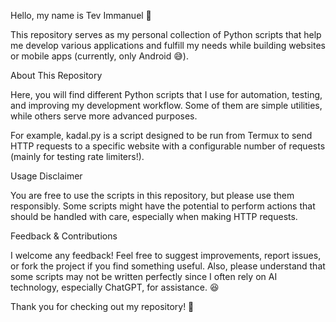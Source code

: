 Hello, my name is Tev Immanuel 👋

This repository serves as my personal collection of Python scripts that help me develop various applications and fulfill my needs while building websites or mobile apps (currently, only Android 😅).

About This Repository

Here, you will find different Python scripts that I use for automation, testing, and improving my development workflow. Some of them are simple utilities, while others serve more advanced purposes.

For example, kadal.py is a script designed to be run from Termux to send HTTP requests to a specific website with a configurable number of requests (mainly for testing rate limiters!).

Usage Disclaimer

You are free to use the scripts in this repository, but please use them responsibly. Some scripts might have the potential to perform actions that should be handled with care, especially when making HTTP requests.

Feedback & Contributions

I welcome any feedback! Feel free to suggest improvements, report issues, or fork the project if you find something useful. Also, please understand that some scripts may not be written perfectly since I often rely on AI technology, especially ChatGPT, for assistance. 😆

Thank you for checking out my repository! 🚀
